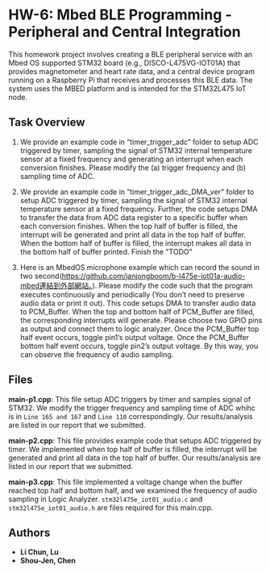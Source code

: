 # HW-6: Mbed BLE Programming - Peripheral and Central Integration

This homework project involves creating a BLE peripheral service with an Mbed OS supported STM32 board (e.g., DISCO-L475VG-IOT01A) that provides magnetometer and heart rate data, and a central device program running on a Raspberry Pi that receives and processes this BLE data. The system uses the MBED platform and is intended for the STM32L475 IoT node.

## Task Overview

1. We provide an example code in “timer_trigger_adc” folder to setup ADC triggered by timer, sampling the signal of STM32 internal temperature sensor at a fixed frequency and generating an interrupt when each conversion finishes. Please modify the (a) trigger frequency and (b) sampling time of ADC.

2. We provide an example code in “timer_trigger_adc_DMA_ver” folder to setup ADC triggered by timer, sampling the signal of STM32 internal temperature sensor at a fixed frequency. Further, the code setups DMA to transfer the data from ADC data register to a specific buffer when each conversion finishes. When the top half of buffer is filled, the interrupt will be generated and print all data in the top half of buffer. When the bottom half of buffer is filled, the interrupt makes all data in the bottom half of buffer printed. Finish the "TODO"

3. Here is an MbedOS microphone example which can record the sound in two second(https://github.com/janjongboom/b-l475e-iot01a-audio-mbed連結到外部網站。). Please modify the code such that the program executes continuously and periodically (You don’t need to preserve audio data or print it out). This code setups DMA to transfer audio data to PCM_Buffer. When the top and bottom half of PCM_Buffer are filled, the corresponding interrupts will generate. Please choose two GPIO pins as output and connect them to logic analyzer. Once the PCM_Buffer top half event occurs, toggle pin1’s output voltage. Once the PCM_Buffer bottom half event occurs, toggle pin2’s output voltage. By this way, you can observe the frequency of audio sampling.

## Files
**main-p1.cpp**: This file setup ADC triggers by timer and samples signal of STM32. We modify the trigger frequency and sampling time of ADC whihc is in `Line 165 and 167` and `Line 110` correspondingly. Our results/analysis are listed in our report that we submitted.

**main-p2.cpp**: This file provides example code that setups ADC triggered by timer. We implemented when top half of buffer is filled, the interrupt will be generated and print all data in the top half of buffer. Our results/analysis are listed in our report that we submitted.

**main-p3.cpp**: This file implemented a voltage change when the buffer reached top half and bottom half, and we examined the frequency of audio sampling in Logic Analyzer. `stm32l475e_iot01_audio.c` and `stm32l475e_iot01_audio.h` are files required for this main.cpp. 

## Authors

- **Li Chun, Lu**
- **Shou-Jen, Chen**
